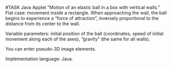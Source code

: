 #TASK
Java Applet "Motion of an elastic ball in a box with vertical walls."
Flat case: movement inside a rectangle. When approaching the wall, the ball begins to experience a “force of attraction”, inversely proportional to the distance from its center to the wall.

Variable parameters: initial position of the ball (coordinates, speed of initial movement along each of the axes), “gravity” (the same for all walls).

You can enter pseudo-3D image elements.

Implementation language: Java.
